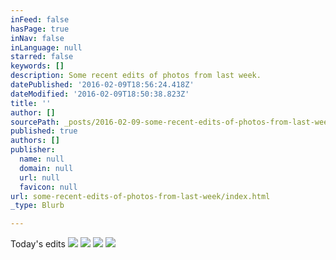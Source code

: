 ```yaml
---
inFeed: false
hasPage: true
inNav: false
inLanguage: null
starred: false
keywords: []
description: Some recent edits of photos from last week.
datePublished: '2016-02-09T18:56:24.418Z'
dateModified: '2016-02-09T18:50:38.823Z'
title: ''
author: []
sourcePath: _posts/2016-02-09-some-recent-edits-of-photos-from-last-week.md
published: true
authors: []
publisher:
  name: null
  domain: null
  url: null
  favicon: null
url: some-recent-edits-of-photos-from-last-week/index.html
_type: Blurb

---
```

Today's edits
![](https://s3-us-west-2.amazonaws.com/the-grid-img/p/78352e233489a3e7e258676096da865fc869878b.jpg)
![](https://s3-us-west-2.amazonaws.com/the-grid-img/p/833a52f875e4ff9a472ac0ea684cab060a532e87.jpg)
![](https://s3-us-west-2.amazonaws.com/the-grid-img/p/d41c93cf24ca58e1077f15733874d7e0ea1c633f.jpg)
![](https://s3-us-west-2.amazonaws.com/the-grid-img/p/ee325220b57f564aa6196d1fa97d0ffeb9d5d42d.jpg)